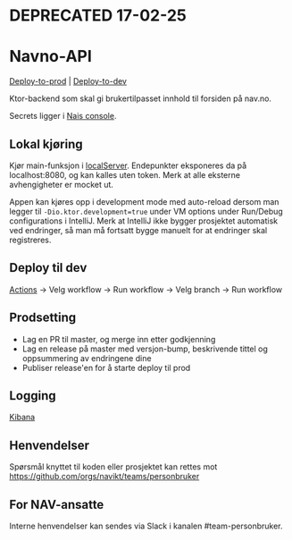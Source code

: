 # DEPRECATED 17-02-25

# Navno-API

[Deploy-to-prod](https://github.com/navikt/navno-api/actions/workflows/deploy-to-prod.yml) | [Deploy-to-dev](https://github.com/navikt/navno-api/actions/workflows/deploy-to-dev.yml)

Ktor-backend som skal gi brukertilpasset innhold til forsiden på nav.no.

Secrets ligger i [Nais console](https://console.nav.cloud.nais.io/team/personbruker/secrets).

## Lokal kjøring

Kjør main-funksjon i [localServer](src/test/kotlin/no/nav/navno/api/localServer.kt). Endepunkter eksponeres da på localhost:8080, og kan kalles uten token. Merk at alle eksterne avhengigheter er mocket ut.

Appen kan kjøres opp i development mode med auto-reload dersom man legger til `-Dio.ktor.development=true` under VM options under Run/Debug configurations i IntelliJ. Merk at IntelliJ ikke bygger prosjektet automatisk ved endringer, så man må fortsatt bygge manuelt for at endringer skal registreres.

## Deploy til dev

[Actions](https://github.com/navikt/navno-api/actions) -> Velg workflow -> Run workflow -> Velg branch -> Run workflow

## Prodsetting

-   Lag en PR til master, og merge inn etter godkjenning
-   Lag en release på master med versjon-bump, beskrivende tittel og oppsummering av endringene dine
-   Publiser release'en for å starte deploy til prod

## Logging

[Kibana](https://logs.adeo.no/app/discover#/view/f3fcf000-278f-11ed-9b1a-4723a5e7a9db)

## Henvendelser

Spørsmål knyttet til koden eller prosjektet kan rettes mot https://github.com/orgs/navikt/teams/personbruker

## For NAV-ansatte

Interne henvendelser kan sendes via Slack i kanalen #team-personbruker.
